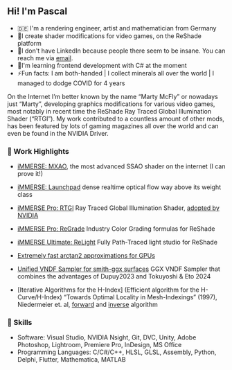 ## Hi! I'm Pascal

- 🇩🇪 I'm a rendering engineer, artist and mathematician from Germany
- 🔭I create shader modifications for video games, on the ReShade platform
- 💬I don't have LinkedIn because people there seem to be insane. You can reach me via [email](contact@martysmods.com).
- 🌱I'm learning frontend development with C# at the moment
- ⚡Fun facts: I am both-handed | I collect minerals all over the world | I managed to dodge COVID for 4 years

On the Internet I’m better known by the name “Marty McFly” or nowadays just “Marty”, developing graphics modifications for various video games, most notably in recent time the ReShade Ray Traced Global Illumination Shader (“RTGI”). My work contributed to a countless amount of other mods, has been featured by lots of gaming magazines all over the world and can even be found in the NVIDIA Driver.

### 💼 Work Highlights
- [iMMERSE: MXAO](https://www.martysmods.com/mxao/), the most advanced SSAO shader on the internet (I can prove it!)
- [iMMERSE: Launchpad](https://www.martysmods.com/launchpad/) dense realtime optical flow way above its weight class
- [iMMERSE Pro: RTGI](https://www.martysmods.com/rtgi/) Ray Traced Global Illumination Shader, [adopted by NVIDIA](https://www.nvidia.com/en-us/geforce/news/god-of-war-game-ready-driver/)
- [iMMERSE Pro: ReGrade](https://www.martysmods.com/regrade/) Industry Color Grading formulas for ReShade
- [iMMERSE Ultimate: ReLight](https://www.martysmods.com/relight/) Fully Path-Traced light studio for ReShade

- [Extremely fast arctan2 approximations for GPUs](https://www.shadertoy.com/view/flSXRV)
- [Unified VNDF Sampler for smith-ggx surfaces](https://www.shadertoy.com/view/MX3XDf) GGX VNDF Sampler that combines the advantages of Dupuy2023 and Tokuyoshi & Eto 2024 
- [Iterative Algorithms for the H-Index] (Efficient algorithm for the H-Curve/H-Index) “Towards Optimal Locality in Mesh-Indexings” (1997), Niedermeier et. al, [forward](https://www.shadertoy.com/view/mlS3Rm) and [inverse](https://www.shadertoy.com/view/mtjSWc) algorithm

### 🔨 Skills
- Software: Visual Studio, NVIDIA Nsight, Git, DVC, Unity, Adobe Photoshop, Lightroom, Premiere Pro, InDesign, MS Office
- Programming Languages: C/C#/C++, HLSL, GLSL, Assembly, Python, Delphi, Flutter, Mathematica, MATLAB
